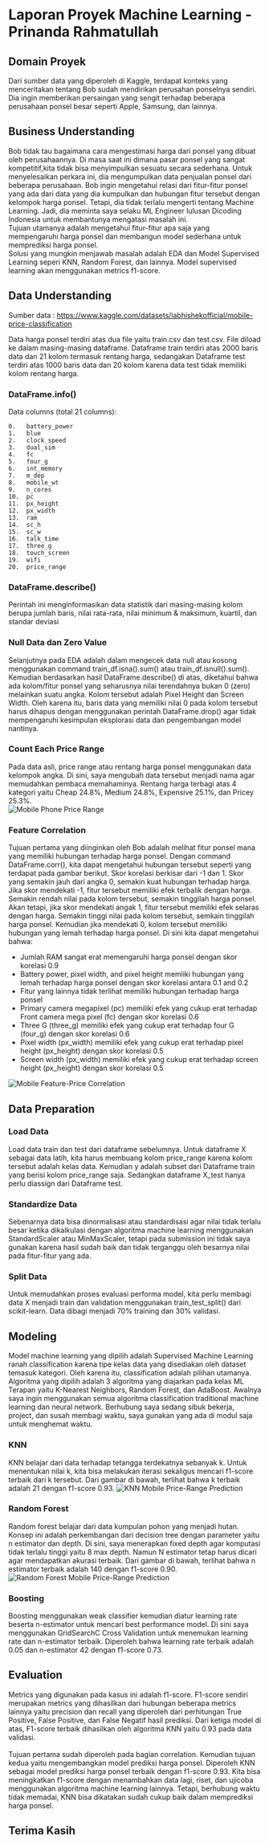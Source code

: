 # Laporan Proyek Machine Learning - Prinanda Rahmatullah

## Domain Proyek
Dari sumber data yang diperoleh di Kaggle, terdapat konteks yang menceritakan tentang Bob sudah mendirikan perusahan ponselnya sendiri. Dia ingin memberikan persaingan yang sengit terhadap beberapa perusahaan ponsel besar seperti Apple, Samsung, dan lainnya.

## Business Understanding
Bob tidak tau bagaimana cara mengestimasi harga dari ponsel yang dibuat oleh perusahaannya. Di masa saat ini dimana pasar ponsel yang sangat kompetitif,kita tidak bisa menyimpulkan sesuatu secara sederhana. Untuk menyelesaikan perkara ini, dia mengumpulkan data penjualan ponsel dari beberapa perusahaan.
Bob ingin mengetahui relasi dari fitur-fitur ponsel yang ada dari data yang dia kumpulkan dan hubungan fitur tersebut dengan kelompok harga ponsel. Tetapi, dia tidak terlalu mengerti tentang Machine Learning. Jadi, dia meminta saya selaku ML Engineer lulusan Dicoding Indonesia untuk membantunya mengatasi masalah ini. <br>
Tujuan utamanya adalah mengetahui fitur-fitur apa saja yang mempengaruhi harga ponsel dan membangun model sederhana untuk memprediksi harga ponsel.<br>
Solusi yang mungkin menjawab masalah adalah EDA dan Model Supervised Learning seperi KNN, Random Forest, dan lainnya. Model supervised learning akan menggunakan metrics f1-score.

## Data Understanding
Sumber data : https://www.kaggle.com/datasets/iabhishekofficial/mobile-price-classification

Data harga ponsel terdiri atas dua file yaitu train.csv dan test.csv. File diload ke dalam masing-masing dataframe. Dataframe train terdiri atas 2000 baris data dan 21 kolom termasuk rentang harga, sedangakan Dataframe test terdiri atas 1000 baris data dan 20 kolom karena data test tidak memiliki kolom rentang harga.

### DataFrame.info()
Data columns (total 21 columns):

    0.   battery_power
    1.   blue         
    2.   clock_speed  
    3.   dual_sim     
    4.   fc           
    5.   four_g       
    6.   int_memory   
    7.   m_dep        
    8.   mobile_wt    
    9.   n_cores      
    10.  pc           
    11.  px_height    
    12.  px_width     
    13.  ram          
    14.  sc_h         
    15.  sc_w         
    16.  talk_time    
    17.  three_g      
    18.  touch_screen 
    19.  wifi         
    20.  price_range  

### DataFrame.describe()
Perintah ini menginformasikan data statistik dari masing-masing kolom berupa jumlah baris, nilai rata-rata, nilai minimum & maksimum, kuartil, dan standar deviasi

### Null Data dan Zero Value
Selanjutnya pada EDA adalah dalam mengecek data null atau kosong menggunakan command train_df.isna().sum() atau train_df.isnull().sum(). Kemudian berdasarkan hasil DataFrame.describe() di atas, diketahui bahwa ada kolom/fitur ponsel yang seharusnya nilai terendahnya bukan 0 (zero) melainkan suatu angka. Kolom tersebut adalah Pixel Height dan Screen Width. Oleh karena itu, baris data yang memiliki nilai 0 pada kolom tersebut harus dihapus dengan menggunakan perintah DataFrame.drop() agar tidak mempengaruhi kesimpulan eksplorasi data dan pengembangan model nantinya.

### Count Each Price Range
Pada data asli, price range atau rentang harga ponsel menggunakan data kelompok angka. Di sini, saya mengubah data tersebut menjadi nama agar memudahkan pembaca memahaminya. Rentang harga terbagi atas 4 kategori yaitu Cheap 24.8%, Medium 24.8%, Expensive 25.1%, dan Pricey 25.3%. <br>
![Mobile Phone Price Range](/images/price_range.png "Mobile Phone Price Range")

### Feature Correlation
Tujuan pertama yang diinginkan oleh Bob adalah melihat fitur ponsel mana yang memiliki hubungan terhadap harga ponsel. Dengan command DataFrame.corr(), kita dapat mengetahui hubungan tersebut seperti yang terdapat pada gambar berikut. Skor korelasi berkisar dari -1 dan 1. Skor yang semakin jauh dari angka 0, semakin kuat hubungan terhadap harga. Jika skor mendekati -1, fitur tersebut memiliki efek terbalik dengan harga. Semakin rendah nilai pada kolom tersebut, semakin tinggilah harga ponsel. Akan tetapi, jika skor mendekati angak 1, fitur tersebut memiliki efek selaras dengan harga. Semakin tinggi nilai pada kolom tersebut, semkain tinggilah harga ponsel. Kemudian jika mendekati 0, kolom tersebut memiliki hubungan yang lemah terhadap harga ponsel. Di sini kita dapat mengetahui bahwa:
- Jumlah RAM sangat erat memengaruhi harga ponsel dengan skor korelasi 0.9
- Battery power, pixel width, and pixel height memliki hubungan yang lemah terhadap harga ponsel dengan skor korelasi antara 0.1 and 0.2
- Fitur yang lainnya tidak terlihat memiliki hubungan terhadap harga ponsel
- Primary camera megapixel (pc) memiliki efek yang cukup erat terhadap Front camera mega pixel (fc) dengan skor korelasi 0.6
- Three G (three_g) memiliki efek yang cukup erat terhadap four G (four_g) dengan skor korelasi 0.6
- Pixel width (px_width) memiliki efek yang cukup erat terhadap pixel height (px_height) dengan skor korelasi 0.5
- Screen width (px_width) memiliki efek yang cukup erat terhadap screen height (px_height) dengan skor korelasi 0.5

![Mobile Feature-Price Correlation](/images/correlation.png "Mobile Feature-Price Correlation")

## Data Preparation

### Load Data
Load data train dan test dari dataframe sebelumnya. Untuk dataframe X sebagai data latih, kita harus membuang kolom price_range karena kolom tersebut adalah kelas data. Kemudian y adalah subset dari Dataframe train yang berisi kolom price_range saja. Sedangkan dataframe X_test hanya perlu diassign dari Dataframe test.

### Standardize Data
Sebenarnya data bisa dinormalisasi atau standardisasi agar nilai tidak terlalu besar ketika dikalkulasi dengan algoritma machine learning menggunakan StandardScaler atau MinMaxScaler, tetapi pada submission ini tidak saya gunakan karena hasil sudah baik dan tidak terganggu oleh besarnya nilai pada fitur-fitur yang ada.

### Split Data
Untuk memudahkan proses evaluasi performa model, kita perlu membagi data X menjadi train dan validation menggunakan train_test_split() dari scikit-learn. Data dibagi menjadi 70% training dan 30% validasi.


## Modeling
Model machine learning yang dipilih adalah Supervised Machine Learning ranah classification karena tipe kelas data yang disediakan oleh dataset temasuk kategori. Oleh karena itu, classification adalah pilihan utamanya. Algoritma yang dipilih adalah 3 algoritma yang diajarkan pada kelas ML Terapan yaitu K-Nearest Neighbors, Random Forest, dan AdaBoost. Awalnya saya ingin menggunakan semua algoritma classification traditional machine learning dan neural network. Berhubung saya sedang sibuk bekerja, project, dan susah membagi waktu, saya gunakan yang ada di modul saja untuk menghemat waktu.

### KNN
KNN belajar dari data terhadap tetangga terdekatnya sebanyak k. Untuk menentukan nilai k, kita bisa melakukan iterasi sekaligus mencari f1-score terbaik dari k tersebut. Dari gambar di bawah, terlihat bahwa k terbaik adalah 21 dengan f1-score 0.93.
![KNN Mobile Price-Range Prediction](/images/knn.png "KNN Mobile Price-Range Prediction")

### Random Forest
Random forest belajar dari data kumpulan pohon yang menjadi hutan. Konsep ini adalah perkembangan dari decision tree dengan parameter yaitu n estimator dan depth. Di sini, saya menerapkan fixed depth agar komputasi tidak terlalu tinggi yaitu 8 max depth. Namun N estimator tetap harus dicari agar mendapatkan akurasi terbaik. Dari gambar di bawah, terlihat bahwa n estimator terbaik adalah 140 dengan f1-score 0.90.
![Random Forest Mobile Price-Range Prediction](/images/rf.png "Random Forest Mobile Price-Range Prediction")

### Boosting
Boosting menggunakan weak classifier kemudian diatur learning rate beserta n-estimator untuk mencari best performance model. Di sini saya menggunakan GridSearchC Cross Validation untuk menemukan learning rate dan n-estimator terbaik. Diperoleh bahwa learning rate terbaik adalah 0.05 dan n-estimator 42 dengan f1-score 0.73.

## Evaluation
Metrics yang digunakan pada kasus ini adalah f1-score. F1-score sendiri merupakan metrics yang dihasilkan dari hubungan beberapa metrics lainnya yaitu precision dan recall yang diperoleh dari perhitungan True Positive, False Positive, dan False Negatif hasil prediksi. Dari ketiga model di atas, F1-score terbaik dihasilkan oleh algoritma KNN yaitu 0.93 pada data validasi.
<br><br>
Tujuan pertama sudah diperoleh pada bagian correlation. Kemudian tujuan kedua yaitu mengembangkan model prediksi harga ponsel. Diperoleh KNN sebagai model prediksi harga ponsel terbaik dengan f1-score 0.93. Kita bisa meningkatkan f1-score dengan menambahkan data lagi, riset, dan ujicoba menggunakan algoritma machine learning lainnya. Tetapi, berhubung waktu tidak memadai, KNN bisa dikatakan sudah cukup baik dalam memprediksi harga ponsel.

## Terima Kasih